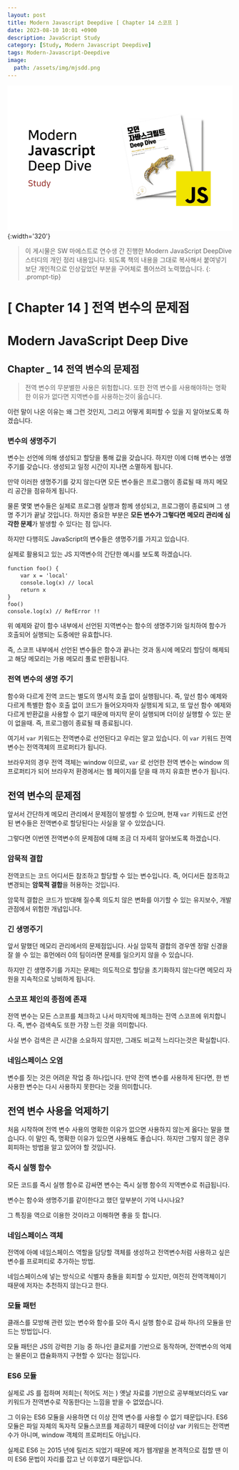 ```yaml
---
layout: post
title: Modern Javascript Deepdive [ Chapter 14 스코프 ]
date: 2023-08-10 10:01 +0900
description: JavaScript Study
category: [Study, Modern Javascript Deepdive]
tags: Modern-Javascript-Deepdive
image:
  path: /assets/img/mjsdd.png
---
```


![DesktopView](/assets/img/mjsdd.png){:width='320'}

> 이 게시물은 SW 마에스트로 연수생 간 진행한 Modern JavaScript DeepDive 스터디의 개인 정리 내용입니다.
> 되도록 책의 내용을 그대로 복사해서 붙여넣기보단 개인적으로 인상깊었던 부분을 구어체로 풀어쓰려 노력했습니다.
{: .prompt-tip}

# [ Chapter 14 ] 전역 변수의 문제점

# Modern JavaScript Deep Dive

## Chapter _ 14 전역 변수의 문제점

> 전역 변수의 무분별한 사용은 위험합니다. 또한 전역 변수를 사용해야하는 명확한 이유가 없다면 지역변수를 사용하는것이 옳습니다.
> 

이런 말이 나온 이유는 왜 그런 것인지, 그리고 어떻게 회피할 수 있을 지 알아보도록 하겠습니다.

### 변수의 생명주기

변수는 선언에 의해 생성되고 할당을 통해 값을 갖습니다. 하지만 이에 더해 변수는 생명 주기를 갖습니다. 생성되고 일정 시간이 지나면 소멸하게 됩니다.

만약 이러한 생명주기를 갖지 않는다면 모든 변수들은 프로그램이 종료될 때 까지 메모리 공간을 점유하게 됩니다.

물론 몇몇 변수들은 실제로 프로그램 실행과 함께 생성되고, 프로그램이 종료되며 그 생명 주기가 끝날 것입니다. 하지만 중요한 부분은 **모든 변수가 그렇다면** **메모리 관리에 심각한 문제**가 발생할 수 있다는 점 입니다.

하지만 다행히도 JavaScript의 변수들은 생명주기를 가지고 있습니다.

실제로 활용되고 있는 JS 지역변수의 간단한 예시를 보도록 하겠습니다.

```tsx
function foo() {
	var x = 'local'
	console.log(x) // local
	return x
}
foo()
console.log(x) // RefError !! 
```

위 예제와 같이 함수 내부에서 선언된 지역변수는 함수의 생명주기와 일치하여 함수가 호출되어 실행되는 도중에만 유효합니다.

즉, 스코프 내부에서 선언된 변수들은 함수과 끝나는 것과 동시에 메모리 할당이 해제되고 해당 메모리는 가용 메모리 풀로 반환됩니다.

### 전역 변수의 생명 주기

함수와 다르게 전역 코드는 별도의 명시적 호출 없이 실행됩니다. 즉, 앞선 함수 예제와 다르게 특별한 함수 호출 없이 코드가 들어오자마자 실행되게 되고, 또 앞선 함수 예제와 다르게 반환값을 사용할 수 없기 때문에 마지막 문이 실행되며 더이상 실행할 수 있는 문이 없을때. 즉, 프로그램이 종료될 때 종료됩니다.

여기서 `var` 키워드는 전역변수로 선언된다고 우리는 알고 있습니다. 이 `var` 키워드 전역변수는 전역객체의 프로퍼티가 됩니다.

브라우저의 경우 전역 객체는 window 이므로, `var` 로 선언한 전역 변수는 window 의 프로퍼티가 되어 브라우저 환경에서는 웹 페이지를 닫을 때 까지 유효한 변수가 됩니다.

## 전역 변수의 문제점

앞서서 간단하게 메모리 관리에서 문제점이 발생할 수 있으며, 현재 `var` 키워드로 선언된 변수들은 전역변수로 할당된다는 사실을 알 수 있었습니다.

그렇다면 이번엔 전역변수의 문제점에 대해 조금 더 자세히 알아보도록 하겠습니다.

### 암묵적 결합

전역코드는 코드 어디서든 참조하고 할당할 수 있는 변수입니다. 즉, 어디서든 참조하고 변경되는 **암묵적 결합**을 허용하는 것입니다.

암묵적 결합은 코드가 방대해 질수록 의도치 않은 변화를 야기할 수 있는 유지보수, 개발 관점에서 위험한 개념입니다.

### 긴 생명주기

앞서 말했던 메모리 관리에서의 문제점입니다. 사실 암묵적 결합의 경우엔 정말 신경을 잘 쓸 수 있는 휴먼에러 0의 팀이라면 문제를 일으키지 않을 수 있습니다.

하지만 긴 생명주기를 가지는 문제는 의도적으로 할당을 초기화하지 않는다면 메모리 자원을 지속적으로 낭비하게 됩니다.

### 스코프 체인의 종점에 존재

전역 변수는 모든 스코프를 체크하고 나서 마지막에 체크하는 전역 스코프에 위치합니다. 즉, 변수 검색속도 또한 가장 느린 것을 의미합니다.

사실 변수 검색은 큰 시간을 소요하지 않지만, 그래도 비교적 느리다는것은 확실합니다.

### 네임스페이스 오염

변수를 짓는 것은 어려운 작업 중 하나입니다. 만약 전역 변수를 사용하게 된다면, 한 번 사용한 변수는 다시 사용하지 못한다는 것을 의미합니다.

## 전역 변수 사용을 억제하기

처음 시작하며 전역 변수 사용의 명확한 이유가 없으면 사용하지 않는게 옳다는 말을 했습니다. 이 말인 즉, 명확한 이유가 있으면 사용해도 좋습니다. 하지만 그렇지 않은 경우 회피하는 방법을 알고 있어야 할 것입니다.

### 즉시 실행 함수

모든 코드를 즉시 실행 함수로 감싸면 변수는 즉시 실행 함수의 지역변수로 취급됩니다.

변수는 함수와 생명주기를 같이한다고 했던 앞부분이 기억 나시나요?

그 특징을 역으로 이용한 것이라고 이해하면 좋을 듯 합니다.

### 네임스페이스 객체

전역에 아예 네임스페이스 역할을 담당할 객체를 생성하고 전역변수처럼 사용하고 싶은 변수를 프로퍼티로 추가하는 방법.

네임스페이스에 넣는 방식으로 식별자 충돌을 회피할 수 있지만, 여전히 전역객체이기 때문에 저자는 추천하지 않는다고 한다.

### 모듈 패턴

클래스를 모방해 관련 있는 변수와 함수를 모아 즉시 실행 함수로 감싸 하나의 모듈을 만드는 방법입니다.

모듈 패턴은 JS의 강력한 기능 중 하나인 클로저를 기반으로 동작하며, 전역변수의 억제는 물론이고 캡슐화까지 구현할 수 있다는 점입니다.

### ES6 모듈

실제로 JS 를 접하며 저희는( 적어도 저는 ) 옛날 자료를 기반으로 공부해보더라도 var 키워드가 전역변수로 작동한다는 느낌을 받을 수 없었습니다.

그 이유는 ES6 모듈을 사용하면 더 이상 전역 변수를 사용할 수 없기 때문입니다. ES6 모듈은 파일 자체의 독자적 모듈스코프를 제공하기 때문에 더이상 var 키워드는 전역변수가 아니며, window 객체의 프로퍼티도 아닙니다.

실제로 ES6 는 2015 년에 릴리즈 되었기 때문에 제가 웹개발을 본격적으로 접할 땐 이미 ES6 문법이 자리를 잡고 난 이후였기 때문입니다.